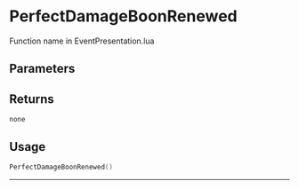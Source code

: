 # PerfectDamageBoonRenewed
Function name in EventPresentation.lua
## Parameters

## Returns
`none`
## Usage
```lua
PerfectDamageBoonRenewed()
```
---
